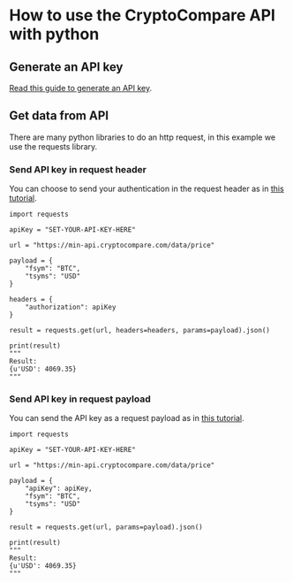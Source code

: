 # How to use the CryptoCompare API with python

## Generate an API key
[Read this guide to generate an API key](https://www.cryptocompare.com/coins/guides/how-to-use-our-api/).

## Get data from API 
There are many python libraries to do an http request, in this example we use the requests library.

### Send API key in request header
You can choose to send your authentication in the request header as in [this tutorial](https://github.com/CryptoCompareLTD/api-guides/blob/master/python/api-tutorial-with-header.py).

```
import requests

apiKey = "SET-YOUR-API-KEY-HERE"

url = "https://min-api.cryptocompare.com/data/price"

payload = {
    "fsym": "BTC",
    "tsyms": "USD"
}

headers = {
    "authorization": apiKey
}

result = requests.get(url, headers=headers, params=payload).json()

print(result)
"""
Result: 
{u'USD': 4069.35}
"""

```

### Send API key in request payload
You can send the API key as a request payload as in [this tutorial](https://github.com/CryptoCompareLTD/api-guides/blob/master/python/api-tutorial.py).

```
import requests

apiKey = "SET-YOUR-API-KEY-HERE"

url = "https://min-api.cryptocompare.com/data/price"

payload = {
    "apiKey": apiKey,
    "fsym": "BTC",
    "tsyms": "USD"
}

result = requests.get(url, params=payload).json()

print(result)
"""
Result: 
{u'USD': 4069.35}
"""
```
